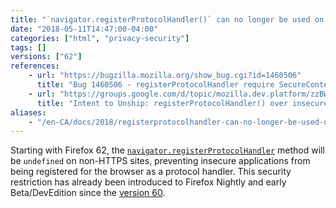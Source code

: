 ```yaml
---
title: "`navigator.registerProtocolHandler()` can no longer be used on insecure sites"
date: "2018-05-11T14:47:00-04:00"
categories: ["html", "privacy-security"]
tags: []
versions: ["62"]
references:
    - url: "https://bugzilla.mozilla.org/show_bug.cgi?id=1460506"
      title: "Bug 1460506 - registerProtocolHandler require SecureContext in stable"
    - url: "https://groups.google.com/d/topic/mozilla.dev.platform/zzBWOPMPPs0/discussion"
      title: "Intent to Unship: registerProtocolHandler() over insecure contexts"
aliases:
    - "/en-CA/docs/2018/registerprotocolhandler-can-no-longer-be-used-on-insecure-sites/"
---
```

Starting with Firefox 62, the [`navigator.registerProtocolHandler`](https://developer.mozilla.org/docs/Web/API/Navigator/registerProtocolHandler) method will be `undefined` on non-HTTPS sites, preventing insecure applications from being registered for the browser as a protocol handler. This security restriction has already been introduced to Firefox Nightly and early Beta/DevEdition since the [version 60](https://www.fxsitecompat.com/en-CA/docs/2018/support-for-registerprotocolhandler-on-insecure-sites-has-been-deprecated/).

